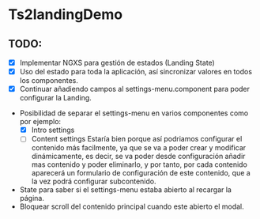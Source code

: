 # Ts2landingDemo
## TODO:
- [x] Implementar NGXS para gestión de estados (Landing State)
- [x] Uso del estado para toda la aplicación, así sincronizar valores en todos los componentes.
- [x] Continuar añadiendo campos al settings-menu.component para poder configurar la Landing.
- Posibilidad de separar el settings-menu en varios componentes como por ejemplo:
    - [x] Intro settings
    - [ ] Content settings
    Estaría bien porque así podriamos configurar el contenido más facilmente, ya que se va a poder crear y modificar dinámicamente, es decir, se va poder desde configuración añadir mas contenido y poder eliminarlo, y por tanto, por cada contenido aparecerá un formulario de configuración de este contenido, que a la vez podrá configurar subcontenido.
- State para saber si el settings-menu estaba abierto al recargar la página.
- Bloquear scroll del contenido principal cuando este abierto el modal.
